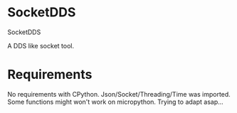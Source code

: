 # SocketDDS
SocketDDS

A DDS like socket tool.

# Requirements
No requirements with CPython.
Json/Socket/Threading/Time was imported. Some functions might won't work on micropython.
Trying to adapt asap...



